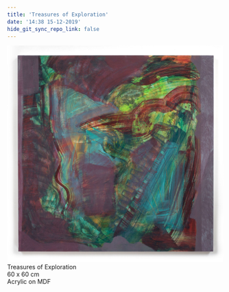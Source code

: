 ```yaml
---
title: 'Treasures of Exploration'
date: '14:38 15-12-2019'
hide_git_sync_repo_link: false
---
```


![](JA-0024.jpg)
Treasures of Exploration  
60 x 60 cm  
Acrylic on MDF